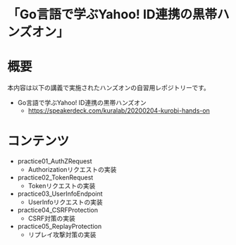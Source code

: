 「Go言語で学ぶYahoo! ID連携の黒帯ハンズオン」
=========

# 概要

本内容は以下の講義で実施されたハンズオンの自習用レポジトリーです。

* Go言語で学ぶYahoo! ID連携の黒帯ハンズオン
  * https://speakerdeck.com/kuralab/20200204-kurobi-hands-on

# コンテンツ
* practice01_AuthZRequest
  * Authorizationリクエストの実装
* practice02_TokenRequest
  * Tokenリクエストの実装
* practice03_UserInfoEndpoint
  * UserInfoリクエストの実装
* practice04_CSRFProtection
  * CSRF対策の実装
* practice05_ReplayProtection
  * リプレイ攻撃対策の実装
